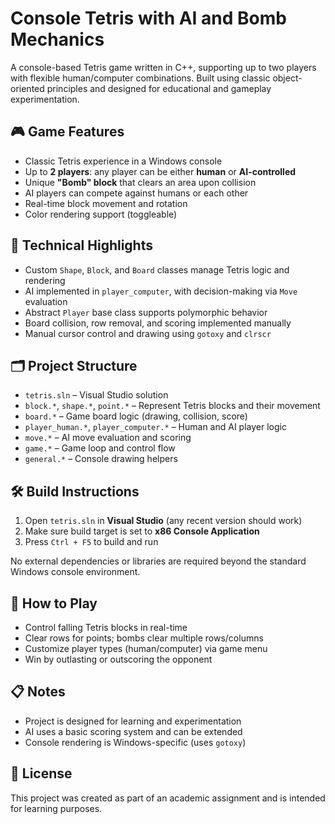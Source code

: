 # Console Tetris with AI and Bomb Mechanics

A console-based Tetris game written in C++, supporting up to two players with flexible human/computer combinations. Built using classic object-oriented principles and designed for educational and gameplay experimentation.

## 🎮 Game Features

- Classic Tetris experience in a Windows console
- Up to **2 players**: any player can be either **human** or **AI-controlled**
- Unique **"Bomb" block** that clears an area upon collision
- AI players can compete against humans or each other
- Real-time block movement and rotation
- Color rendering support (toggleable)

## 🧠 Technical Highlights

- Custom `Shape`, `Block`, and `Board` classes manage Tetris logic and rendering
- AI implemented in `player_computer`, with decision-making via `Move` evaluation
- Abstract `Player` base class supports polymorphic behavior
- Board collision, row removal, and scoring implemented manually
- Manual cursor control and drawing using `gotoxy` and `clrscr`

## 🗂️ Project Structure

- `tetris.sln` – Visual Studio solution
- `block.*`, `shape.*`, `point.*` – Represent Tetris blocks and their movement
- `board.*` – Game board logic (drawing, collision, score)
- `player_human.*`, `player_computer.*` – Human and AI player logic
- `move.*` – AI move evaluation and scoring
- `game.*` – Game loop and control flow
- `general.*` – Console drawing helpers

## 🛠️ Build Instructions

1. Open `tetris.sln` in **Visual Studio** (any recent version should work)
2. Make sure build target is set to **x86 Console Application**
3. Press `Ctrl + F5` to build and run

No external dependencies or libraries are required beyond the standard Windows console environment.

## 🚀 How to Play

- Control falling Tetris blocks in real-time
- Clear rows for points; bombs clear multiple rows/columns
- Customize player types (human/computer) via game menu
- Win by outlasting or outscoring the opponent

## 📋 Notes

- Project is designed for learning and experimentation
- AI uses a basic scoring system and can be extended
- Console rendering is Windows-specific (uses `gotoxy`)

## 📄 License

This project was created as part of an academic assignment and is intended for learning purposes.
